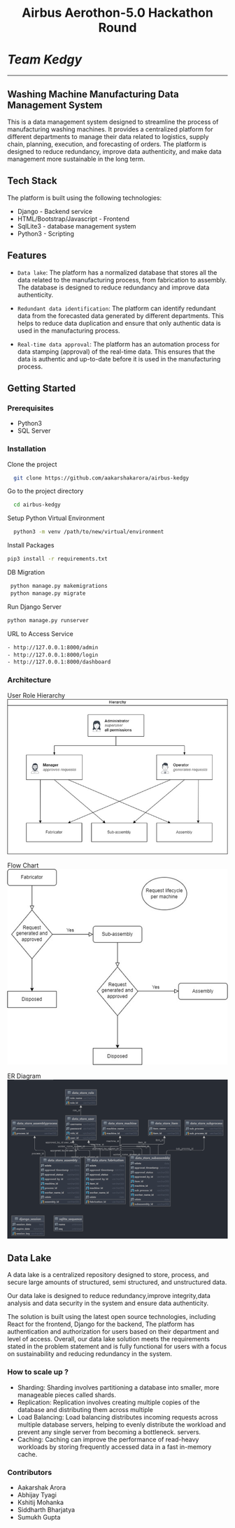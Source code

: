 <h1 align="center">Airbus Aerothon-5.0 Hackathon Round</h1>

# _Team Kedgy_

***

## Washing Machine Manufacturing Data Management System

This is a data management system designed to streamline the process of manufacturing washing machines. It provides a
centralized platform for different departments to manage their data related to logistics, supply chain, planning,
execution, and forecasting of orders. The platform is designed to reduce redundancy, improve data authenticity, and make
data management more sustainable in the long term.

## Tech Stack

The platform is built using the following technologies:

- Django - Backend service
- HTML/Bootstrap/Javascript - Frontend
- SqlLite3 - database management system
- Python3 - Scripting

## Features

- `Data lake`: The platform has a normalized database that stores all the data related to the manufacturing process,
  from fabrication to assembly. The database is designed to reduce redundancy and improve data authenticity.

- `Redundant data identification`: The platform can identify redundant data from the forecasted data generated by
  different departments. This helps to reduce data duplication and ensure that only authentic data is used in the
  manufacturing process.

- `Real-time data approval`: The platform has an automation process for data stamping (approval) of the real-time data.
  This ensures that the data is authentic and up-to-date before it is used in the manufacturing process.

## Getting Started

### Prerequisites

- Python3
- SQL Server

### Installation

Clone the project

```bash
  git clone https://github.com/aakarshakarora/airbus-kedgy
```

Go to the project directory

```bash
  cd airbus-kedgy
```

Setup Python Virtual Environment

```bash
  python3 -m venv /path/to/new/virtual/environment
```

Install Packages

```bash
pip3 install -r requirements.txt
```

DB Migration

```bash
 python manage.py makemigrations
 python manage.py migrate
```

Run Django Server

```bash
python manage.py runserver
```

URL to Access Service

```bash
- http://127.0.0.1:8000/admin
- http://127.0.0.1:8000/login
- http://127.0.0.1:8000/dashboard
```

### Architecture

User Role Hierarchy
![Use Case Diagram](Diagram/Hierarchy%20Chart.jpg)

Flow Chart
![Use Case Diagram](Diagram/Flow%20chart.jpg)

ER Diagram\
![Use Case Diagram](Diagram/1_ER%20Diagram%20Washing%20Machine.png)

## Data Lake

A data lake is a centralized repository designed to store, process, and secure large amounts of structured,
semi structured, and unstructured data.

Our data lake is designed to reduce redundancy,improve integrity,data analysis and data security in the system and
ensure data authenticity.

The solution is built using the latest open source technologies, including React for the frontend, Django for the
backend, The platform has authentication and authorization for users based on their department and level of access.
Overall, our data lake solution meets the requirements stated in the problem statement and is fully functional for users
with a focus on sustainability and reducing redundancy in the system.

### How to scale up ?

- Sharding: Sharding involves partitioning a database into smaller, more manageable pieces called shards.
- Replication: Replication involves creating multiple copies of the database and distributing them across multiple
- Load Balancing: Load balancing distributes incoming requests across multiple database servers, helping to evenly
  distribute the workload and prevent any single server from becoming a bottleneck.
  servers.
- Caching: Caching can improve the performance of read-heavy workloads by storing frequently accessed data in a fast
  in-memory cache.

### Contributors

- Aakarshak Arora
- Abhijay Tyagi
- Kshitij Mohanka
- Siddharth Bharjatya
- Sumukh Gupta